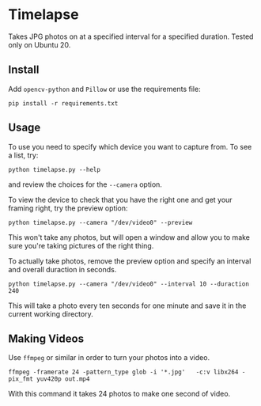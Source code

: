# Timelapse

Takes JPG photos on at a specified interval for a specified duration. Tested only on Ubuntu 20.

## Install

Add `opencv-python` and `Pillow` or use the requirements file:

```
pip install -r requirements.txt
```

## Usage

To use you need to specify which device you want to capture from. To see a list, try:

```
python timelapse.py --help
```

and review the choices for the `--camera` option.

To view the device to check that you have the right one and get your framing right, try the preview option:

```
python timelapse.py --camera "/dev/video0" --preview
```

This won't take any photos, but will open a window and allow you to make sure you're taking pictures of the right thing.

To actually take photos, remove the preview option and specify an interval and overall duraction in seconds.

```
python timelapse.py --camera "/dev/video0" --interval 10 --duraction 240
```

This will take a photo every ten seconds for one minute and save it in the current working directory.

## Making Videos

Use `ffmpeg` or similar in order to turn your photos into a video.

```
ffmpeg -framerate 24 -pattern_type glob -i '*.jpg'   -c:v libx264 -pix_fmt yuv420p out.mp4
```

With this command it takes 24 photos to make one second of video.
